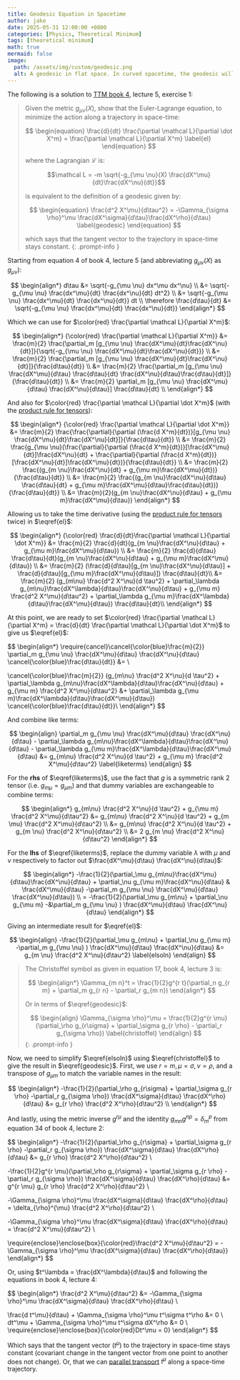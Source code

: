 ```yaml
---
title: Geodesic Equation in Spacetime
author: jake
date: 2025-05-31 12:00:00 +0800
categories: [Physics, Theoretical Minimum]
tags: [theoretical minimum]
math: true
mermaid: false
image:
  path: /assets/img/custom/geodesic.png
  alt: A geodesic in flat space. In curved spacetime, the geodesic will be a curve.
---
```


The following is a solution to [TTM book 4](https://theoreticalminimum.com/courses/general-relativity/2012/fall), lecture 5, exercise 1:

> Given the metric $g_{\mu \nu}(X)$, show that the Euler-Lagrange equation, to minimize the action along a trajectory in space-time:
> 
> $$
> \begin{equation}
>\frac{d}{dt} \frac{\partial \mathcal L}{\partial \dot X^m} = \frac{\partial \mathcal L}{\partial X^m}
> \label{el}
> \end{equation}
>$$
> 
> where the Lagrangian $\mathcal L$ is:
> 
> $$\mathcal L = -m \sqrt{-g_{\mu \nu}(X) \frac{dX^\mu}{dt}\frac{dX^\nu}{dt}}$$
> 
> is equivalent to the definition of a geodesic given by:
> 
> $$
> \begin{equation}
> \frac{d^2 X^\mu}{d\tau^2} = -\Gamma_{\sigma \rho}^\mu \frac{dX^\sigma}{d\tau}\frac{dX^\rho}{d\tau}
> \label{geodesic}
> \end{equation}
> $$
> 
> which says that the tangent vector to the trajectory in space-time stays constant.
{: .prompt-info }

Starting from equation 4 of book 4, lecture 5 (and abbreviating $g_{\mu \nu}(X)$ as $g_{\mu \nu}$):

$$
\begin{align*}
d\tau &= \sqrt{-g_{\mu \nu} dx^\mu dx^\nu} \\
&= \sqrt{-g_{\mu \nu} \frac{dx^\mu}{dt} \frac{dx^\nu}{dt} dt^2} \\
&= \sqrt{-g_{\mu \nu} \frac{dx^\mu}{dt} \frac{dx^\nu}{dt}} dt \\
\therefore \frac{d\tau}{dt} &= \sqrt{-g_{\mu \nu} \frac{dx^\mu}{dt} \frac{dx^\nu}{dt}}
\end{align*}
$$

Which we can use for $\color{red} \frac{\partial \mathcal L}{\partial X^m}$:

$$
\begin{align*}
{\color{red} \frac{\partial \mathcal L}{\partial X^m}} &= \frac{m}{2} \frac{\partial_m [g_{\mu \nu} \frac{dX^\mu}{dt}\frac{dX^\nu}{dt}]}{\sqrt{-g_{\mu \nu} \frac{dX^\mu}{dt}\frac{dX^\nu}{dt}}} \\
&= \frac{m}{2} \frac{\partial_m [g_{\mu \nu} \frac{dX^\mu}{dt}\frac{dX^\nu}{dt}]}{\frac{d\tau}{dt}} \\
&= \frac{m}{2} \frac{\partial_m [g_{\mu \nu} \frac{dX^\mu}{d\tau} \frac{d\tau}{dt} \frac{dX^\nu}{d\tau}\frac{d\tau}{dt}]}{\frac{d\tau}{dt}} \\
&= \frac{m}{2} \partial_m [g_{\mu \nu} \frac{dX^\mu}{d\tau} \frac{dX^\nu}{d\tau}] \frac{d\tau}{dt} \\
\end{align*}
$$

And also for $\color{red} \frac{\partial \mathcal L}{\partial \dot X^m}$ (with the [product rule for tensors](https://en.wikipedia.org/wiki/Tensor_derivative_(continuum_mechanics)#Derivatives_of_tensor_valued_functions_of_second-order_tensors)):

$$
\begin{align*}
{\color{red} \frac{\partial \mathcal L}{\partial \dot X^m}} &= \frac{m}{2} \frac{\frac{\partial}{\partial (\frac{d X^m}{dt})}[g_{\mu \nu} \frac{dX^\mu}{dt}\frac{dX^\nu}{dt}]}{\frac{d\tau}{dt}} \\
&= \frac{m}{2} \frac{g_{\mu \nu}(\frac{\partial}{\partial (\frac{d X^m}{dt})}[\frac{dX^\mu}{dt}]\frac{dX^\nu}{dt} + \frac{\partial}{\partial (\frac{d X^m}{dt})}[\frac{dX^\nu}{dt}]\frac{dX^\mu}{dt})}{\frac{d\tau}{dt}} \\
&= \frac{m}{2} \frac{(g_{m \nu}\frac{dX^\nu}{dt} + g_{\mu m}\frac{dX^\mu}{dt})}{\frac{d\tau}{dt}} \\
&= \frac{m}{2} \frac{(g_{m \nu}\frac{dX^\nu}{d\tau} \frac{d\tau}{dt} + g_{\mu m}\frac{dX^\mu}{d\tau}\frac{d\tau}{dt})}{\frac{d\tau}{dt}} \\
&= \frac{m}{2}(g_{m \nu}\frac{dX^\nu}{d\tau} + g_{\mu m}\frac{dX^\mu}{d\tau})
\end{align*}
$$

Allowing us to take the time derivative (using the [product rule for tensors](https://en.wikipedia.org/wiki/Tensor_derivative_(continuum_mechanics)#Derivatives_of_tensor_valued_functions_of_second-order_tensors) twice) in $\eqref{el}$:

$$
\begin{align*}
{\color{red} \frac{d}{dt}\frac{\partial \mathcal L}{\partial \dot X^m}} &= \frac{m}{2} \frac{d}{dt}(g_{m \nu}\frac{dX^\nu}{d\tau} + g_{\mu m}\frac{dX^\mu}{d\tau}) \\
&= \frac{m}{2} \frac{d}{d\tau} \frac{d\tau}{dt}(g_{m \nu}\frac{dX^\nu}{d\tau} + g_{\mu m}\frac{dX^\mu}{d\tau}) \\
&= \frac{m}{2} (\frac{d}{d\tau}[g_{m \nu}\frac{dX^\nu}{d\tau}] + \frac{d}{d\tau}[g_{\mu m}\frac{dX^\mu}{d\tau}]) \frac{d\tau}{dt}\\
&= \frac{m}{2} (g_{m\nu} \frac{d^2 X^\nu}{d \tau^2} + \partial_\lambda g_{m\nu}\frac{dX^\lambda}{d\tau}\frac{dX^\nu}{d\tau} + g_{\mu m} \frac{d^2 X^\mu}{d\tau^2} + \partial_\lambda g_{\mu m}\frac{dX^\lambda}{d\tau}\frac{dX^\mu}{d\tau}) \frac{d\tau}{dt}\\
\end{align*}
$$

At this point, we are ready to set $\color{red} \frac{\partial \mathcal L}{\partial X^m} = \frac{d}{dt} \frac{\partial \mathcal L}{\partial \dot X^m}$ to give us $\eqref{el}$:

$$
\begin{align*}
\require{cancel}\cancel{\color{blue}\frac{m}{2}} \partial_m g_{\mu \nu} \frac{dX^\mu}{d\tau} \frac{dX^\nu}{d\tau} \cancel{\color{blue}\frac{d\tau}{dt}} &= \\

\cancel{\color{blue}\frac{m}{2}} (g_{m\nu} \frac{d^2 X^\nu}{d \tau^2} + \partial_\lambda g_{m\nu}\frac{dX^\lambda}{d\tau}\frac{dX^\nu}{d\tau} + g_{\mu m} \frac{d^2 X^\mu}{d\tau^2} &+ \partial_\lambda g_{\mu m}\frac{dX^\lambda}{d\tau}\frac{dX^\mu}{d\tau}) \cancel{\color{blue}\frac{d\tau}{dt}}\\
\end{align*}
$$

And combine like terms:

$$
\begin{align}
\partial_m g_{\mu \nu} \frac{dX^\mu}{d\tau} \frac{dX^\nu}{d\tau} - \partial_\lambda g_{m\nu}\frac{dX^\lambda}{d\tau}\frac{dX^\nu}{d\tau} - \partial_\lambda g_{\mu m}\frac{dX^\lambda}{d\tau}\frac{dX^\mu}{d\tau} &= g_{m\nu} \frac{d^2 X^\nu}{d \tau^2} + g_{\mu m} \frac{d^2 X^\mu}{d\tau^2}
\label{liketerms}
\end{align}
$$

For the **rhs** of $\eqref{liketerms}$, use the fact that $g$ is a symmetric rank 2 tensor (i.e. $g_{m \mu} = g_{\mu m}$) and that dummy variables are exchangeable to combine terms:

$$
\begin{align*}
g_{m\nu} \frac{d^2 X^\nu}{d \tau^2} + g_{\mu m} \frac{d^2 X^\mu}{d\tau^2} &= g_{m\nu} \frac{d^2 X^\nu}{d \tau^2} + g_{m \mu} \frac{d^2 X^\mu}{d\tau^2} \\
&= g_{m\nu} \frac{d^2 X^\nu}{d \tau^2} + g_{m \nu} \frac{d^2 X^\nu}{d\tau^2} \\
&= 2 g_{m \nu} \frac{d^2 X^\nu}{d\tau^2}
\end{align*}
$$

For the **lhs** of $\eqref{liketerms}$, replace the dummy variable $\lambda$ with $\mu$ and $\nu$ respectively to factor out $\frac{dX^\mu}{d\tau} \frac{dX^\nu}{d\tau}$:

$$
\begin{align*}
-\frac{1}{2}(\partial_\mu g_{m\nu}\frac{dX^\mu}{d\tau}\frac{dX^\nu}{d\tau} + \partial_\nu g_{\mu m}\frac{dX^\nu}{d\tau} & \frac{dX^\mu}{d\tau} -\partial_m g_{\mu \nu} \frac{dX^\mu}{d\tau} \frac{dX^\nu}{d\tau}) \\
= -\frac{1}{2}(\partial_\mu g_{m\nu} + \partial_\nu g_{\mu m} -&\partial_m g_{\mu \nu} ) \frac{dX^\mu}{d\tau} \frac{dX^\nu}{d\tau}
\end{align*}
$$

Giving an intermediate result for $\eqref{el}$:

$$
\begin{align}
-\frac{1}{2}(\partial_\mu g_{m\nu} + \partial_\nu g_{\mu m} -\partial_m g_{\mu \nu} ) \frac{dX^\mu}{d\tau} \frac{dX^\nu}{d\tau} &= g_{m \nu} \frac{d^2 X^\nu}{d\tau^2}
\label{elsoln}
\end{align}
$$

> The Christoffel symbol as given in equation 17, book 4, lecture 3 is:
>
>$$
>\begin{align*}
>\Gamma_{m n}^t = \frac{1}{2}g^{r t}(\partial_n g_{r m} + \partial_m g_{r n} - \partial_r g_{m n})
>\end{align*}
>$$
>
> Or in terms of $\eqref{geodesic}$:
>
>$$
>\begin{align}
>\Gamma_{\sigma \rho}^\mu = \frac{1}{2}g^{r \mu}(\partial_\rho g_{r\sigma} + \partial_\sigma g_{r \rho} - \partial_r g_{\sigma \rho})
> \label{christoffel}
>\end{align}
>$$
{: .prompt-info }

Now, we need to simplify $\eqref{elsoln}$ using $\eqref{christoffel}$ to give the result in $\eqref{geodesic}$. First, we use $r=m, \mu=\sigma, \nu=\rho$, and a transpose of $g_{\mu m}$ to match the variable names in the result:

$$
\begin{align*}
-\frac{1}{2}(\partial_\rho g_{r\sigma} + \partial_\sigma g_{r \rho} -\partial_r g_{\sigma \rho}) \frac{dX^\sigma}{d\tau} \frac{dX^\rho}{d\tau} &= g_{r \rho} \frac{d^2 X^\rho}{d\tau^2} \\
\end{align*}
$$

And lastly, using the metric inverse $g^{r \mu}$ and the identity $g_{mn}g^{np} = \delta_{m}^p$ from equation 34 of book 4, lecture 2:

$$
\begin{align*}
-\frac{1}{2}(\partial_\rho g_{r\sigma} + \partial_\sigma g_{r \rho} -\partial_r g_{\sigma \rho}) \frac{dX^\sigma}{d\tau} \frac{dX^\rho}{d\tau} &= g_{r \rho} \frac{d^2 X^\rho}{d\tau^2} \\

-\frac{1}{2}g^{r \mu}(\partial_\rho g_{r\sigma} + \partial_\sigma g_{r \rho} -\partial_r g_{\sigma \rho}) \frac{dX^\sigma}{d\tau} \frac{dX^\rho}{d\tau} &= g^{r \mu} g_{r \rho} \frac{d^2 X^\rho}{d\tau^2} \\

-\Gamma_{\sigma \rho}^\mu \frac{dX^\sigma}{d\tau} \frac{dX^\rho}{d\tau} = \delta_{\rho}^{\mu} \frac{d^2 X^\rho}{d\tau^2} \\

-\Gamma_{\sigma \rho}^\mu \frac{dX^\sigma}{d\tau} \frac{dX^\rho}{d\tau} = \frac{d^2 X^\mu}{d\tau^2} \\

\require{enclose}\enclose{box}{\color{red}\frac{d^2 X^\mu}{d\tau^2} = -\Gamma_{\sigma \rho}^\mu \frac{dX^\sigma}{d\tau} \frac{dX^\rho}{d\tau}}
\end{align*}
$$

Or, using $t^\lambda = \frac{dX^\lambda}{d\tau}$ and following the equations in book 4, lecture 4:

$$
\begin{align*}
\frac{d^2 X^\mu}{d\tau^2} &= -\Gamma_{\sigma \rho}^\mu \frac{dX^\sigma}{d\tau} \frac{dX^\rho}{d\tau} \\

\frac{d t^\mu}{d\tau} + \Gamma_{\sigma \rho}^\mu t^\sigma t^\rho &= 0 \\
dt^\mu + \Gamma_{\sigma \rho}^\mu t^\sigma dX^\rho &= 0 \\
\require{enclose}\enclose{box}{\color{red}Dt^\mu = 0}
\end{align*}
$$

Which says that the tangent vector ($t^\mu$) to the trajectory in space-time stays constant  (covariant change in the tangent vector from one point to another does not change). Or, that we can [parallel transport](https://en.wikipedia.org/wiki/Parallel_transport) $t^\mu$ along a space-time trajectory.
